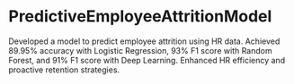 # PredictiveEmployeeAttritionModel
Developed a model to predict employee attrition using HR data. Achieved 89.95% accuracy with Logistic Regression, 93% F1 score with Random Forest, and 91% F1 score with Deep Learning. Enhanced HR efficiency and proactive retention strategies.
